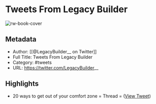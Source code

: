 # Tweets From Legacy Builder

![rw-book-cover](https://pbs.twimg.com/profile_images/1554675540354912256/YtiMQCUg.jpg)

## Metadata
- Author: [[@LegacyBuilder__ on Twitter]]
- Full Title: Tweets From Legacy Builder
- Category: #tweets
- URL: https://twitter.com/LegacyBuilder__

## Highlights
- 20 ways to get out of your comfort zone
  = Thread = ([View Tweet](https://twitter.com/LegacyBuilder__/status/1520059085483347969))
